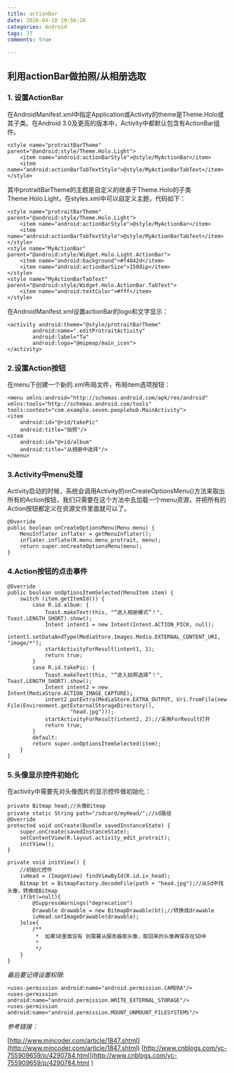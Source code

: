 ```yaml
---
title: actionBar
date: 2016-04-10 19:56:26
categories: Android
tags: 77
comments: true

---
```

## 利用actionBar做拍照/从相册选取
### 1. 设置ActionBar

在AndroidManifest.xml中指定Application或Activity的theme是Theme.Holo或其子类。在Android 3.0及更高的版本中，Activity中都默认包含有ActionBar组件。

    <style name="protraitBarTheme" parent="@android:style/Theme.Holo.Light">
        <item name="android:actionBarStyle">@style/MyActionBar</item>
        <item name="android:actionBarTabTextStyle">@style/MyActionBarTabText</item>
    </style>
其中protraitBarTheme的主题是自定义的继承于Theme.Holo的子类Theme.Holo.Light，在styles.xml中可以自定义主题，代码如下：   

    <style name="protraitBarTheme" parent="@android:style/Theme.Holo.Light">
        <item name="android:actionBarStyle">@style/MyActionBar</item>
        <item name="android:actionBarTabTextStyle">@style/MyActionBarTabText</item>
    </style>
    <style name="MyActionBar" parent="@android:style/Widget.Holo.Light.ActionBar">
        <item name="android:background">#f4842d</item>
        <item name="android:actionBarSize">150dip</item>
    </style>
    <style name="MyActionBarTabText" parent="@android:style/Widget.Holo.ActionBar.TabText">
        <item name="android:textColor">#fff</item>
    </style>
    
    
 在AndroidManifest.xml设置actionBar的logo和文字显示：
 
    <activity android:theme="@style/protraitBarTheme"
            android:name=".editProtraitActivity"
            android:label="Ta"
            android:logo="@mipmap/main_icon">
    </activity>
     
### 2.设置Action按钮
在menu下创建一个新的.xml布局文件，布局item选项按钮：

    <menu xmlns:android="http://schemas.android.com/apk/res/android"
    xmlns:tools="http://schemas.android.com/tools"
    tools:context="com.example.seven.peoplehub.MainActivity">
    <item
        android:id="@+id/takePic"
        android:title="拍照"/>
    <item
        android:id="@+id/album"
        android:title="从相册中选择"/>
    </menu>
  
  
### 3.Activity中menu处理

  Activity启动的时候，系统会调用Activity的onCreateOptionsMenu()方法来取出所有的Action按钮，我们只需要在这个方法中去加载一个menu资源，并把所有的Action按钮都定义在资源文件里面就可以了。
  
  
    @Override
    public boolean onCreateOptionsMenu(Menu menu) {
        MenuInflater inflater = getMenuInflater();
        inflater.inflate(R.menu.menu_protrait, menu);
        return super.onCreateOptionsMenu(menu);
    }

### 4.Action按钮的点击事件

    @Override
    public boolean onOptionsItemSelected(MenuItem item) {
        switch (item.getItemId()) {
            case R.id.album: {
                Toast.makeText(this, "“进入相册模式”！", Toast.LENGTH_SHORT).show();
                Intent intent1 = new Intent(Intent.ACTION_PICK, null);
                intent1.setDataAndType(MediaStore.Images.Media.EXTERNAL_CONTENT_URI, "image/*");
                startActivityForResult(intent1, 1);
                return true;
            }
            case R.id.takePic: {
                Toast.makeText(this, "“进入拍照选择”！", Toast.LENGTH_SHORT).show();
                Intent intent2 = new Intent(MediaStore.ACTION_IMAGE_CAPTURE);
                intent2.putExtra(MediaStore.EXTRA_OUTPUT, Uri.fromFile(new File(Environment.getExternalStorageDirectory(),
                        "head.jpg")));
                startActivityForResult(intent2, 2);//采用ForResult打开
                return true;
            }
            default:
            return super.onOptionsItemSelected(item);
        }
    }
    
### 5.头像显示控件初始化
在activity中需要先对头像图片的显示控件做初始化：

    private Bitmap head;//头像Bitmap
    private static String path="/sdcard/myHead/";//sd路径
    @Override
    protected void onCreate(Bundle savedInstanceState) {
        super.onCreate(savedInstanceState);
        setContentView(R.layout.activity_edit_protrait);
        initView();
    }

    private void initView() {
        //初始化控件
        ivHead = (ImageView) findViewById(R.id.iv_head);
        Bitmap bt = BitmapFactory.decodeFile(path + "head.jpg");//从Sd中找头像，转换成Bitmap
        if(bt!=null){
            @SuppressWarnings("deprecation")
            Drawable drawable = new BitmapDrawable(bt);//转换成drawable
            ivHead.setImageDrawable(drawable);
        }else{
            /**
             *	如果SD里面没有 则需要从服务器取头像，取回来的头像再保存在SD中
             *
             */
        }
    }
    
 *最后要记得设置权限:*
 
    <uses-permission android:name="android.permission.CAMERA"/>
    <uses-permission android:name="android.permission.WRITE_EXTERNAL_STORAGE"/>
    <uses-permission android:name="android.permission.MOUNT_UNMOUNT_FILESYSTEMS"/>
    
 *参考链接：*
 
 [http://www.mincoder.com/article/1847.shtml](http://www.mincoder.com/article/1847.shtml)
 [http://www.cnblogs.com/yc-755909659/p/4290784.html](http://www.cnblogs.com/yc-755909659/p/4290784.html
)
